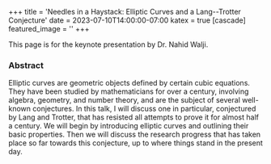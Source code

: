+++
title = 'Needles in a Haystack: Elliptic Curves and a Lang--Trotter Conjecture'
date = 2023-07-10T14:00:00-07:00
katex = true
[cascade]
  featured_image = ''
+++

This page is for the keynote presentation by Dr. Nahid Walji.

### Abstract

Elliptic curves are geometric objects defined by certain cubic equations. They have been studied by mathematicians for over a century, involving algebra, geometry, and number theory, and are the subject of several well-known conjectures. In this talk, I will discuss one in particular, conjectured by Lang and Trotter, that has resisted all attempts to prove it for almost half a century. We will begin by introducing elliptic curves and outlining their basic properties. Then we will discuss the research progress that has taken place so far towards this conjecture, up to where things stand in the present day.
